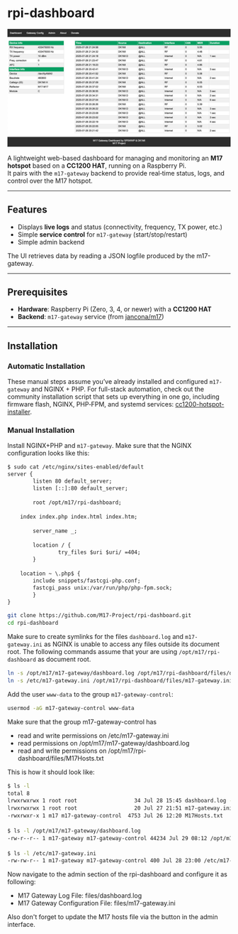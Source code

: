 # rpi-dashboard

![preview](/screenshot.jpg)

A lightweight web-based dashboard for managing and monitoring an **M17 hotspot** based on a **CC1200 HAT**, running on a Raspberry Pi.  
It pairs with the `m17-gateway` backend to provide real‑time status, logs, and control over the M17 hotspot.

---

## Features

- Displays **live logs** and status (connectivity, frequency, TX power, etc.)
- Simple **service control** for `m17-gateway` (start/stop/restart)
- Simple admin backend

The UI retrieves data by reading a JSON logfile produced by the m17-gateway.

---

## Prerequisites

- **Hardware**: Raspberry Pi (Zero, 3, 4, or newer) with a **CC1200 HAT**  
- **Backend**: `m17-gateway` service (from [jancona/m17](https://github.com/jancona/m17/tree/master/cmd/m17-gateway))  

---

## Installation

### Automatic Installation

These manual steps assume you’ve already installed and configured `m17-gateway` and NGINX + PHP. For full-stack automation, check out the community installation script that sets up everything in one go, including firmware flash, NGINX, PHP‑FPM, and systemd services: [cc1200-hotspot-installer](https://github.com/DK1MI/cc1200-hotspot-installer).

### Manual Installation

Install NGINX+PHP and `m17-gateway`. Make sure that the NGINX configuration looks like this:

```
$ sudo cat /etc/nginx/sites-enabled/default
server {
        listen 80 default_server;
        listen [::]:80 default_server;

        root /opt/m17/rpi-dashboard;

	index index.php index.html index.htm;

        server_name _;

        location / {
                try_files $uri $uri/ =404;
        }

	location ~ \.php$ {
		include snippets/fastcgi-php.conf;
		fastcgi_pass unix:/var/run/php/php-fpm.sock;
        }
}
```

```bash
git clone https://github.com/M17-Project/rpi-dashboard.git
cd rpi-dashboard
```

Make sure to create symlinks for the files `dashboard.log` and `m17-gateway.ini` as NGINX is unable to access any files outside its document root. The following commands assume that your are using `/opt/m17/rpi-dashboard` as document root.

```bash
ln -s /opt/m17/m17-gateway/dashboard.log /opt/m17/rpi-dashboard/files/dashboard.log
ln -s /etc/m17-gateway.ini /opt/m17/rpi-dashboard/files/m17-gateway.ini
```

Add the user `www-data` to the group `m17-gateway-control`:

```bash
usermod -aG m17-gateway-control www-data
```

Make sure that the group m17-gateway-control has
- read and write permissions on /etc/m17-gateway.ini
- read permissions on /opt/m17/m17-gateway/dashboard.log
- read and write permissions on /opt/m17/rpi-dashboard/files/M17Hosts.txt

This is how it should look like:

```bash
$ ls -l
total 8
lrwxrwxrwx 1 root root                  34 Jul 28 15:45 dashboard.log -> /opt/m17/m17-gateway/dashboard.log
lrwxrwxrwx 1 root root                  20 Jul 27 21:51 m17-gateway.ini -> /etc/m17-gateway.ini
-rwxrwxr-x 1 m17 m17-gateway-control  4753 Jul 26 12:20 M17Hosts.txt

$ ls -l /opt/m17/m17-gateway/dashboard.log
-rw-r--r-- 1 m17-gateway m17-gateway-control 44234 Jul 29 08:12 /opt/m17/m17-gateway/dashboard.log

$ ls -l /etc/m17-gateway.ini
-rw-rw-r-- 1 m17-gateway m17-gateway-control 400 Jul 28 23:00 /etc/m17-gateway.ini
```

Now navigate to the admin section of the rpi-dashboard and configure it as following:

- M17 Gateway Log File: files/dashboard.log
- M17 Gateway Configuration File: files/m17-gateway.ini

Also don't forget to update the M17 hosts file via the button in the admin interface.

